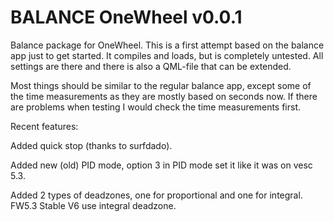 # BALANCE OneWheel v0.0.1

Balance package for OneWheel. 
This is a first attempt based on the balance app just to get started. It compiles and loads, but is completely untested. All settings are there and there is also a QML-file that can be extended.

Most things should be similar to the regular balance app, except some of the time measurements as they are mostly based on seconds now. If there are problems when testing I would check the time measurements first.



Recent features:

Added quick stop (thanks to surfdado).

Added new (old) PID mode, option 3 in PID mode set it like it was on vesc 5.3.

Added 2 types of deadzones, one for proportional and one for integral. FW5.3 Stable V6 use integral deadzone.